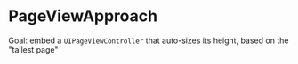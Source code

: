 # PageViewApproach

Goal: embed a `UIPageViewController` that auto-sizes its height, based on the "tallest page"
